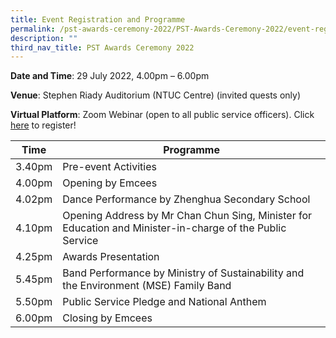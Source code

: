 ```yaml
---
title: Event Registration and Programme
permalink: /pst-awards-ceremony-2022/PST-Awards-Ceremony-2022/event-registration-and-programme
description: ""
third_nav_title: PST Awards Ceremony 2022
---
```


**Date and Time**:  29 July 2022, 4.00pm – 6.00pm

**Venue**: Stephen Riady Auditorium (NTUC Centre) (invited quests only)

**Virtual Platform**: Zoom Webinar  (open to all public service officers). Click [here](https://form.gov.sg/629430d37dc739001279a35c) to register!



| Time | Programme | 
| -------- | -------- | 
| 3.40pm | Pre-event Activities | 
| 4.00pm | Opening by Emcees | 
| 4.02pm | Dance Performance by Zhenghua Secondary School | 
| 4.10pm | Opening Address by Mr Chan Chun Sing, Minister for Education and Minister-in-charge of the Public Service  | 
| 4.25pm | Awards Presentation | 
| 5.45pm | Band Performance by Ministry of Sustainability and the Environment (MSE) Family Band | 
| 5.50pm | Public Service Pledge and National Anthem | 
| 6.00pm | Closing by Emcees |